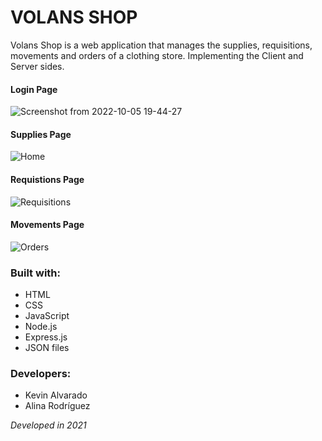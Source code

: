 # VOLANS SHOP
Volans Shop is a web application that manages the supplies, requisitions, movements and orders of a clothing store. Implementing the Client and Server sides. 

#### Login Page
![Screenshot from 2022-10-05 19-44-27](https://user-images.githubusercontent.com/103754829/194196024-5add1b0f-bc17-488c-a843-8738cd911ba0.png)

#### Supplies Page
![Home](https://user-images.githubusercontent.com/103754829/190701487-b6dd94ab-b177-4ad4-8efe-ae2fc1a9e9c5.png)

#### Requistions Page
![Requisitions](https://user-images.githubusercontent.com/103754829/190701492-be5e0526-6125-4318-aa14-a5d4f420c19f.png)

#### Movements Page
![Orders](https://user-images.githubusercontent.com/103754829/190701498-354516ed-ed1e-46a9-a988-3c24669d3367.png)

### Built with:
- HTML
- CSS
- JavaScript
- Node.js
- Express.js
- JSON files

### Developers:
- Kevin Alvarado 
- Alina Rodríguez

_Developed in 2021_
